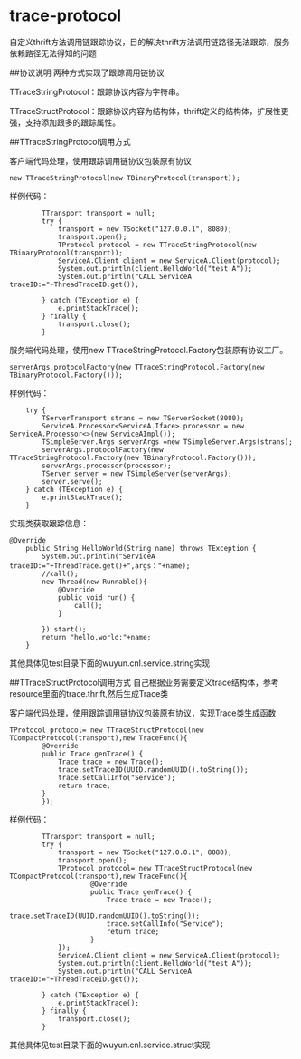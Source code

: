 # trace-protocol
自定义thrift方法调用链跟踪协议，目的解决thrift方法调用链路径无法跟踪，服务依赖路径无法得知的问题

##协议说明
两种方式实现了跟踪调用链协议

TTraceStringProtocol：跟踪协议内容为字符串。

TTraceStructProtocol：跟踪协议内容为结构体，thrift定义的结构体，扩展性更强，支持添加跟多的跟踪属性。

##TTraceStringProtocol调用方式

客户端代码处理，使用跟踪调用链协议包装原有协议
```
new TTraceStringProtocol(new TBinaryProtocol(transport));

```
样例代码：

```
        TTransport transport = null;
		try {
			transport = new TSocket("127.0.0.1", 8080);
			transport.open();
			TProtocol protocol = new TTraceStringProtocol(new TBinaryProtocol(transport));
			ServiceA.Client client = new ServiceA.Client(protocol);
			System.out.println(client.HelloWorld("test A"));
			System.out.println("CALL ServiceA traceID:="+ThreadTraceID.get());
			
		} catch (TException e) {
			e.printStackTrace();
		} finally {
			transport.close();
		}
```

服务端代码处理，使用new TTraceStringProtocol.Factory包装原有协议工厂。
```
serverArgs.protocolFactory(new TTraceStringProtocol.Factory(new TBinaryProtocol.Factory()));
```

样例代码：
```
	try {
		TServerTransport strans = new TServerSocket(8080);
		ServiceA.Processor<ServiceA.Iface> processor = new ServiceA.Processor<>(new ServiceAImpl());
		TSimpleServer.Args serverArgs =new TSimpleServer.Args(strans);
		serverArgs.protocolFactory(new TTraceStringProtocol.Factory(new TBinaryProtocol.Factory()));
		serverArgs.processor(processor);
		TServer server = new TSimpleServer(serverArgs);
		server.serve();
	} catch (TException e) {
		e.printStackTrace();
	}
```

实现类获取跟踪信息：
```
@Override
	public String HelloWorld(String name) throws TException {
        System.out.println("ServiceA traceID:="+ThreadTrace.get()+",args："+name);
        //call();		
		new Thread(new Runnable(){
			@Override
			public void run() {
				call();
			}
			
		}).start();
		return "hello,world:"+name;
	}
```
其他具体见test目录下面的wuyun.cnl.service.string实现


##TTraceStructProtocol调用方式
自己根据业务需要定义trace结构体，参考resource里面的trace.thrift,然后生成Trace类

客户端代码处理，使用跟踪调用链协议包装原有协议，实现Trace类生成函数
```
TProtocol protocol= new TTraceStructProtocol(new TCompactProtocol(transport),new TraceFunc(){
		@Override
		public Trace genTrace() {
			Trace trace = new Trace();
			trace.setTraceID(UUID.randomUUID().toString());
			trace.setCallInfo("Service");
			return trace;
		}
		});

```
样例代码：

```
        TTransport transport = null;
		try {
			transport = new TSocket("127.0.0.1", 8080);
			transport.open();
			TProtocol protocol= new TTraceStructProtocol(new TCompactProtocol(transport),new TraceFunc(){
					@Override
					public Trace genTrace() {
						Trace trace = new Trace();
						trace.setTraceID(UUID.randomUUID().toString());
						trace.setCallInfo("Service");
						return trace;
					}
			});
			ServiceA.Client client = new ServiceA.Client(protocol);
			System.out.println(client.HelloWorld("test A"));
			System.out.println("CALL ServiceA traceID:="+ThreadTraceID.get());
			
		} catch (TException e) {
			e.printStackTrace();
		} finally {
			transport.close();
		}
```

其他具体见test目录下面的wuyun.cnl.service.struct实现


